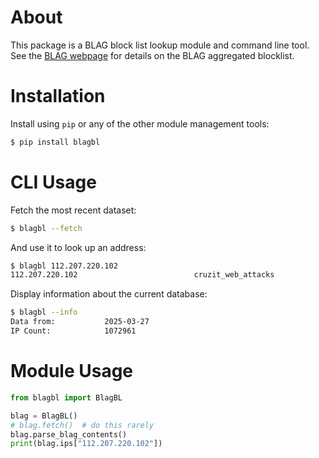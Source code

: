 # About

This package is a BLAG block list lookup module and command line tool.
See the [BLAG webpage](https://steel.isi.edu/projects/BLAG) for
details on the BLAG aggregated blocklist.

# Installation

Install using `pip` or any of the other module management tools:

``` sh
$ pip install blagbl
```

# CLI Usage

Fetch the most recent dataset:

``` sh
$ blagbl --fetch
```

And use it to look up an address:

``` sh
$ blagbl 112.207.220.102
112.207.220.102                          cruzit_web_attacks
```

Display information about the current database:

``` sh
$ blagbl --info
Data from:           2025-03-27
IP Count:            1072961
```

# Module Usage

``` python
from blagbl import BlagBL

blag = BlagBL()
# blag.fetch()  # do this rarely
blag.parse_blag_contents()
print(blag.ips["112.207.220.102"])
```
